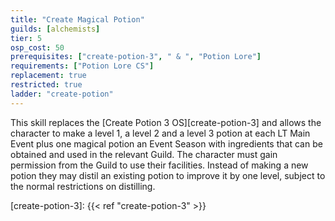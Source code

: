 ```yaml
---
title: "Create Magical Potion"
guilds: [alchemists]
tier: 5
osp_cost: 50
prerequisites: ["create-potion-3", " & ", "Potion Lore"]
requirements: ["Potion Lore CS"]
replacement: true
restricted: true
ladder: "create-potion"
---
```

This skill replaces the [Create Potion 3 OS][create-potion-3] and allows the character to make a level 1, a level 2 and a level 3 potion at each LT Main Event plus one magical potion an Event Season with ingredients that can be obtained and used in the relevant Guild. The character must gain permission from the Guild to use their facilities. Instead of making a new potion they may distil an existing potion to improve it by one level, subject to the normal restrictions on distilling.

[create-potion-3]: {{< ref "create-potion-3" >}}